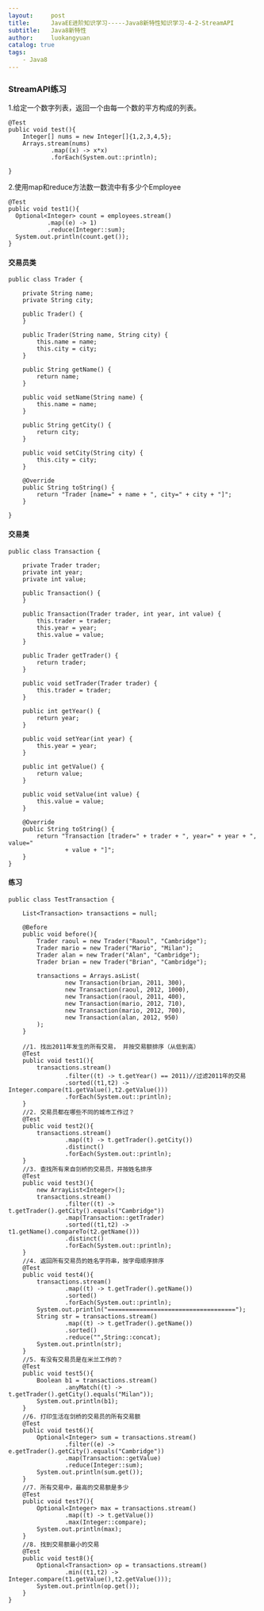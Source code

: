 ```yaml
---
layout:     post
title:      JavaEE进阶知识学习-----Java8新特性知识学习-4-2-StreamAPI
subtitle:   Java8新特性
author:     luokangyuan
catalog: true
tags:
    - Java8
---
```

### StreamAPI练习
1.给定一个数字列表，返回一个由每一个数的平方构成的列表。

	@Test
	public void test(){
	    Integer[] nums = new Integer[]{1,2,3,4,5};
	    Arrays.stream(nums)
	            .map((x) -> x*x)
	            .forEach(System.out::println);
	
	}
2.使用map和reduce方法数一数流中有多少个Employee

	@Test
	public void test1(){
	  Optional<Integer> count = employees.stream()
	           .map((e) -> 1)
	           .reduce(Integer::sum);
	  System.out.println(count.get());
	}
#### 交易员类
	
	public class Trader {
	
		private String name;
		private String city;
	
		public Trader() {
		}
	
		public Trader(String name, String city) {
			this.name = name;
			this.city = city;
		}
	
		public String getName() {
			return name;
		}
	
		public void setName(String name) {
			this.name = name;
		}
	
		public String getCity() {
			return city;
		}
	
		public void setCity(String city) {
			this.city = city;
		}
	
		@Override
		public String toString() {
			return "Trader [name=" + name + ", city=" + city + "]";
		}
	
	}
#### 交易类

	public class Transaction {
	
		private Trader trader;
		private int year;
		private int value;
	
		public Transaction() {
		}
	
		public Transaction(Trader trader, int year, int value) {
			this.trader = trader;
			this.year = year;
			this.value = value;
		}
	
		public Trader getTrader() {
			return trader;
		}
	
		public void setTrader(Trader trader) {
			this.trader = trader;
		}
	
		public int getYear() {
			return year;
		}
	
		public void setYear(int year) {
			this.year = year;
		}
	
		public int getValue() {
			return value;
		}
	
		public void setValue(int value) {
			this.value = value;
		}
	
		@Override
		public String toString() {
			return "Transaction [trader=" + trader + ", year=" + year + ", value="
					+ value + "]";
		}
	}
#### 练习

	public class TestTransaction {
		
		List<Transaction> transactions = null;
		
		@Before
		public void before(){
			Trader raoul = new Trader("Raoul", "Cambridge");
			Trader mario = new Trader("Mario", "Milan");
			Trader alan = new Trader("Alan", "Cambridge");
			Trader brian = new Trader("Brian", "Cambridge");
			
			transactions = Arrays.asList(
					new Transaction(brian, 2011, 300),
					new Transaction(raoul, 2012, 1000),
					new Transaction(raoul, 2011, 400),
					new Transaction(mario, 2012, 710),
					new Transaction(mario, 2012, 700),
					new Transaction(alan, 2012, 950)
			);
		}
		
		//1. 找出2011年发生的所有交易， 并按交易额排序（从低到高）
		@Test
		public void test1(){
			transactions.stream()
					.filter((t) -> t.getYear() == 2011)//过滤2011年的交易
					.sorted((t1,t2) -> Integer.compare(t1.getValue(),t2.getValue()))
					.forEach(System.out::println);
		}
		//2. 交易员都在哪些不同的城市工作过？
		@Test
		public void test2(){
			transactions.stream()
					.map((t) -> t.getTrader().getCity())
					.distinct()
					.forEach(System.out::println);
		}
		//3. 查找所有来自剑桥的交易员，并按姓名排序
		@Test
		public void test3(){
			new ArrayList<Integer>();
			transactions.stream()
					.filter((t) -> t.getTrader().getCity().equals("Cambridge"))
					.map(Transaction::getTrader)
					.sorted((t1,t2) -> t1.getName().compareTo(t2.getName()))
					.distinct()
					.forEach(System.out::println);
		}
		//4. 返回所有交易员的姓名字符串，按字母顺序排序
		@Test
		public void test4(){
			transactions.stream()
					.map((t) -> t.getTrader().getName())
					.sorted()
					.forEach(System.out::println);
			System.out.println("====================================");
			String str = transactions.stream()
					.map((t) -> t.getTrader().getName())
					.sorted()
					.reduce("",String::concat);
			System.out.println(str);
		}
		//5. 有没有交易员是在米兰工作的？
		@Test
		public void test5(){
			Boolean b1 = transactions.stream()
					.anyMatch((t) -> t.getTrader().getCity().equals("Milan"));
			System.out.println(b1);
		}
		//6. 打印生活在剑桥的交易员的所有交易额
		@Test
		public void test6(){
			Optional<Integer> sum = transactions.stream()
					.filter((e) -> e.getTrader().getCity().equals("Cambridge"))
					.map(Transaction::getValue)
					.reduce(Integer::sum);
			System.out.println(sum.get());
		}
		//7. 所有交易中，最高的交易额是多少
		@Test
		public void test7(){
			Optional<Integer> max = transactions.stream()
					.map((t) -> t.getValue())
					.max(Integer::compare);
			System.out.println(max);
		}
		//8. 找到交易额最小的交易
		@Test
		public void test8(){
			Optional<Transaction> op = transactions.stream()
					.min((t1,t2) -> Integer.compare(t1.getValue(),t2.getValue()));
			System.out.println(op.get());
		}
	}
